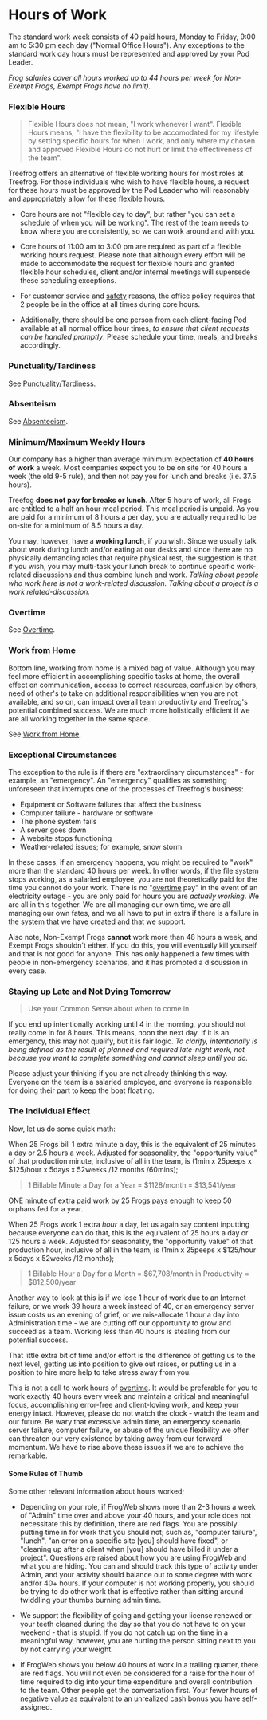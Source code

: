 # Hours of Work

The standard work week consists of 40 paid hours, Monday to Friday, 9:00 am to 5:30 pm each day ("Normal Office Hours"). Any exceptions to the standard work day hours must be represented and approved by your Pod Leader. 

*Frog salaries cover all hours worked up to 44 hours per week for Non-Exempt Frogs, Exempt Frogs have no limit).*

### Flexible Hours

> Flexible Hours does not mean, "I work whenever I want". Flexible Hours means, "I have the flexibility to be accomodated for my lifestyle by setting specific hours for when I work, and only where my chosen and approved Flexible Hours do not hurt or limit the effectiveness of the team".

Treefrog offers an alternative of flexible working hours for most roles at Treefrog. For those individuals who wish to have flexible hours, a request for these hours must be approved by the Pod Leader who will reasonably and appropriately allow for these flexible hours.

* Core hours are not "flexible day to day", but rather "you can set a schedule of when you will be working". The rest of the team needs to know where you are consistently, so we can work around and with you. 

* Core hours of 11:00 am to 3:00 pm are required as part of a flexible working hours request. Please note that although every effort will be made to accommodate the request for flexible hours and granted flexible hour schedules, client and/or internal meetings will supersede these scheduling exceptions. 

* For customer service and [safety](Manual/safety.md) reasons, the office policy requires that 2 people be in the office at all times during core hours. 

* Additionally, there should be one person from each client-facing Pod available at all normal office hour times, *to ensure that client requests can be handled promptly*. Please schedule your time, meals, and breaks accordingly.

### Punctuality/Tardiness

See [Punctuality/Tardiness](Manual/Punctuality.md).

### Absenteism

See [Absenteeism](Manual/Absenteism.md).

### Minimum/Maximum Weekly Hours

Our company has a higher than average minimum expectation of **40 hours of work** a week. Most companies expect you to be on site for 40 hours a week (the old 9-5 rule), and then not pay you for lunch and breaks (i.e. 37.5 hours).

Treefog **does not pay for breaks or lunch**. After 5 hours of work, all Frogs are entitled to a half an hour meal period. This meal period is unpaid. As you are paid for a minimum of 8 hours a per day, you are actually required to be on-site for a minimum of 8.5 hours a day.

You may, however, have a **working lunch**, if you wish. Since we usually talk about work during lunch and/or eating at our desks and since there are no physically demanding roles that require physical rest, the suggestion is that if you wish, you may multi-task your lunch break to continue specific work-related discussions and thus combine lunch and work. <i>Talking about people who work here is not a work-related discussion. Talking about a project is a work related-discussion.</i>

### Overtime

See [Overtime](Overtime).

### Work from Home

Bottom line, working from home is a mixed bag of value. Although you may feel more efficient in accomplishing specific tasks at home, the overall effect on communication, access to correct resources, confusion by others, need of other's to take on additional responsibilities when you are not available, and so on, can impact overall team productivity and Treefrog's potential combined success. We are much more holistically efficient if we are all working together in the same space. 

See [Work from Home](workfromhome.md).

### Exceptional Circumstances

The exception to the rule is if there are "extraordinary circumstances" -  for example, an "emergency". An "emergency" qualifies as something unforeseen that interrupts one of the processes of Treefrog's business:

- Equipment or Software failures that affect the business
- Computer failure - hardware or software
- The phone system fails
- A server goes down
- A website stops functioning
- Weather-related issues; for example, snow storm

In these cases, if an emergency happens, you might be required to "work" more than the standard 40 hours per week. In other words, if the file system stops working, as a salaried employee, you are not theoretically paid for the time you cannot do your work. There is no "[overtime](Overtime) pay" in the event of an electricity outage - you are only paid for hours you are *actually working*. We are all in this together. We are all managing our own time, we are all managing our own fates, and we all have to put in extra if there is a failure in the system that we have created and that we support.

Also note, Non-Exempt Frogs **cannot** work more than 48 hours a week, and Exempt Frogs shouldn't either. If you do this, you will eventually kill yourself and that is not good for anyone. This has only happened a few times with people in non-emergency scenarios, and it has prompted a discussion in every case.

### Staying up Late and Not Dying Tomorrow

> Use your Common Sense about when to come in. 

If you end up intentionally working until 4 in the morning, you should not really come in for 8 hours. This means, noon the next day. If it is an emergency, this may not qualify, but it is fair logic. *To clarify, intentionally is being defined as the result of planned and required late-night work, not because you want to complete something and cannot sleep until you do.*

Please adjust your thinking if you are not already thinking this way. Everyone on the team is a salaried employee, and everyone is responsible for doing their part to keep the boat floating.

### The Individual Effect

Now, let us do some quick math:

When 25 Frogs bill 1 extra minute a day, this is the equivalent of 25 minutes a day or 2.5 hours a week. Adjusted for seasonality, the "opportunity value" of that production minute, inclusive of all in the team, is (1min x 25peeps x $125/hour x 5days x 52weeks /12 months /60mins);

> 1 Billable Minute a Day for a Year = $1128/month = $13,541/year

ONE minute of extra paid work by 25 Frogs pays enough to keep 50 orphans fed for a year.

When 25 Frogs work 1 extra *hour* a day, let us again say content inputting because everyone can do that, this is the equivalent of 25 hours a day or 125 hours a week. Adjusted for seasonality, the "opportunity value" of that production hour, inclusive of all in the team, is (1min x 25peeps x $125/hour x 5days x 52weeks /12 months);

>1 Billable Hour a Day for a Month = $67,708/month in Productivity = $812,500/year

Another way to look at this is if we lose 1 hour of work due to an Internet failure, or we work 39 hours a week instead of 40, or an emergency server issue costs us an evening of grief, or we mis-allocate 1 hour a day into Administration time - we are cutting off our opportunity to grow and succeed as a team. Working less than 40 hours is stealing from our potential success.

That little extra bit of time and/or effort is the difference of getting us to the next level, getting us into position to give out raises, or putting us in a position to hire more help to take stress away from you.

This is not a call to work hours of [overtime](Overtime). It would be preferable for you to work exactly 40 hours every week and maintain a critical and meaningful focus, accomplishing error-free and client-loving work, and keep your energy intact. However, please do not watch the clock - watch the team and our future. Be wary that excessive admin time, an emergency scenario, server failure, computer failure, or abuse of the unique flexibility we offer can threaten our very existence by taking away from our forward momentum. We have to rise above these issues if we are to achieve the remarkable.

#### Some Rules of Thumb

Some other relevant information about hours worked;

- Depending on your role, if FrogWeb shows more than 2-3 hours a week of "Admin" time over and above your 40 hours, and your role does not necessitate this by definition, there are red flags. You are possibly putting time in for work that you should not; such as, "computer failure", "lunch", "an error on a specific site [you] should have fixed", or "cleaning up after a client when [you] should have billed it under a project". Questions are raised about how you are using FrogWeb and what you are hiding. You can and should track this type of activity under Admin, and your activity should balance out to some degree with work and/or 40+ hours. If your computer is not working properly, you should be trying to do other work that is effective rather than sitting around twiddling your thumbs burning admin time. 

- We support the flexibility of going and getting your license renewed or your teeth cleaned during the day so that you do not have to on your weekend - that is stupid. If you do not catch up on the time in a meaningful way, however, you are hurting the person sitting next to you by not carrying your weight.

- If FrogWeb shows you below 40 hours of work in a trailing quarter, there are red flags. You will not even be considered for a raise for the hour of time required to dig into your time expenditure and overall contribution to the team. Other people get the conversation first. Your fewer hours of negative value as equivalent to an unrealized cash bonus you have self-assigned.


